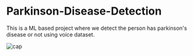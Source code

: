 # Parkinson-Disease-Detection
This is a ML based project where we detect the person has parkinson's disease or not using voice dataset.


![cap](https://user-images.githubusercontent.com/70699164/187370965-c079657c-33ae-4d17-b975-b26ddf73759f.png)
